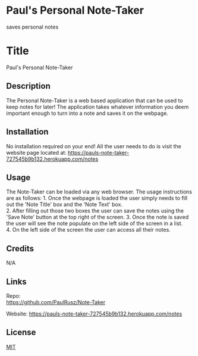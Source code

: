 # Paul's Personal Note-Taker
saves personal notes


# Title

Paul's Personal Note-Taker

## Description

The Personal Note-Taker is a web based application that can be used to keep notes for later!  The application takes whatever information you deem important enough to turn into a note and saves it on the webpage.


## Installation

No installation required on your end!  All the user needs to do is visit the website page located at:
https://pauls-note-taker-727545b9b132.herokuapp.com/notes


## Usage
The Note-Taker can be loaded via any web browser.  The usage instructions are as follows:
    1.  Once the webpage is loaded the user simply needs to fill out the 'Note Title' box and the 'Note Text' box.  
    2.  After filling out those two boxes the user can save the notes using the 'Save Note' button at the top right of the screen.
    3.  Once the note is saved the user will see the note populate on the left side of the screen in a list.  
    4.  On the left side of the screen the user can access all their notes.

## Credits

N/A

## Links
Repo:  
https://github.com/PaulRusz/Note-Taker

Website:
https://pauls-note-taker-727545b9b132.herokuapp.com/notes


## License

[MIT](https://choosealicense.com/licenses/mit/)

